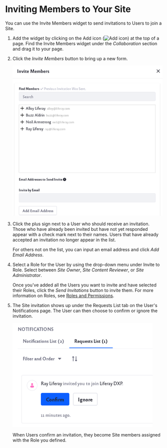 # Inviting Members to Your Site

You can use the Invite Members widget to send invitations to Users to join a Site.

1. Add the widget by clicking on the Add icon (![Add icon](../../../images/icon-add-app.png)) at the top of a page. Find the Invite Members widget under the *Collaboration* section and drag it to your page.

1. Click the *Invite Members* button to bring up a new form.

    ![Select Users to invite in the new window.](./inviting-members-to-your-site/images/02.png)

1. Click the plus sign next to a User who should receive an invitation. Those who have already been invited but have not yet responded appear with a check mark next to their names. Users that have already accepted an invitation no longer appear in the list.

   For others not on the list, you can input an email address and click *Add Email Address*.

1. Select a Role for the User by using the drop-down menu under Invite to Role. Select between *Site Owner*, *Site Content Reviewer*, or *Site Administrator*.

    Once you've added all the Users you want to invite and have selected their Roles, click the *Send Invitations* button to invite them. For more information on Roles, see [Roles and Permissions](../../../users-and-permissions/roles-and-permissions/understanding-roles-and-permissions.md).

1. The Site invitation shows up under the Requests List tab on the User's Notifications page. The User can then choose to confirm or ignore the invitation.

    ![The User has a invitation request in their notifications page.](./inviting-members-to-your-site/images/03.png)

    When Users confirm an invitation, they become Site members assigned with the Role you defined.
